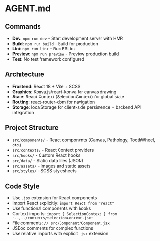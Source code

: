 # AGENT.md

## Commands
- **Dev**: `npm run dev` - Start development server with HMR
- **Build**: `npm run build` - Build for production
- **Lint**: `npm run lint` - Run ESLint
- **Preview**: `npm run preview` - Preview production build
- **Test**: No test framework configured

## Architecture
- **Frontend**: React 18 + Vite + SCSS
- **Graphics**: Konva.js/react-konva for canvas drawing
- **State**: React Context (SelectionContext) for global state
- **Routing**: react-router-dom for navigation
- **Storage**: localStorage for client-side persistence + backend API integration

## Project Structure
- `src/components/` - React components (Canvas, Pathology, ToothWheel, etc.)
- `src/contexts/` - React Context providers
- `src/hooks/` - Custom React hooks
- `src/data/` - Static data files (JSON)
- `src/assets/` - Images and static assets
- `src/styles/` - SCSS stylesheets

## Code Style
- Use `.jsx` extension for React components
- Import React explicitly: `import React from "react"`
- Use functional components with hooks
- Context imports: `import { SelectionContext } from "../../contexts/SelectionContext.jsx"`
- File comments: `// src/Component/Component.jsx`
- JSDoc comments for complex functions
- Use relative imports with explicit `.jsx` extension
